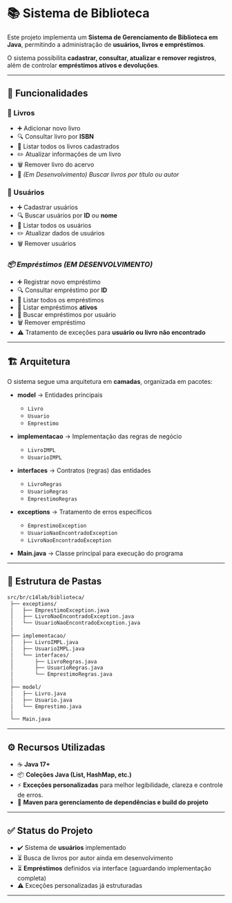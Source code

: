 # 📚 Sistema de Biblioteca

Este projeto implementa um **Sistema de Gerenciamento de Biblioteca em Java**, permitindo a administração de **usuários, livros e empréstimos**.

O sistema possibilita **cadastrar, consultar, atualizar e remover registros**, além de controlar **empréstimos ativos e devoluções**.

---

## 🚀 Funcionalidades

### 📖 Livros
- ➕ Adicionar novo livro
- 🔍 Consultar livro por **ISBN**
- 📑 Listar todos os livros cadastrados
- ✏️ Atualizar informações de um livro
- 🗑️ Remover livro do acervo
- 🔎 *(Em Desenvolvimento) Buscar livros por título ou autor*

### 👤 Usuários
- ➕ Cadastrar usuários
- 🔍 Buscar usuários por **ID** ou **nome**
- 📑 Listar todos os usuários
- ✏️ Atualizar dados de usuários
- 🗑️ Remover usuários

### *📦 Empréstimos (EM DESENVOLVIMENTO)*
- ➕ Registrar novo empréstimo
- 🔍 Consultar empréstimo por **ID**
- 📑 Listar todos os empréstimos
- 📌 Listar empréstimos **ativos**
- 👥 Buscar empréstimos por usuário
- 🗑️ Remover empréstimo
- ⚠️ Tratamento de exceções para **usuário ou livro não encontrado**

---

## 🏗️ Arquitetura

O sistema segue uma arquitetura em **camadas**, organizada em pacotes:

- **model** → Entidades principais
  - `Livro`
  - `Usuario`
  - `Emprestimo`

- **implementacao** → Implementação das regras de negócio
  - `LivroIMPL`
  - `UsuarioIMPL`

- **interfaces** → Contratos (regras) das entidades
  - `LivroRegras`
  - `UsuarioRegras`
  - `EmprestimoRegras`

- **exceptions** → Tratamento de erros específicos
  - `EmprestimoException`
  - `UsuarioNaoEncontradoException`
  - `LivroNaoEncontradoException`

- **Main.java** → Classe principal para execução do programa

---

## 📂 Estrutura de Pastas

```bash
src/br/c14lab/biblioteca/
 ├── exceptions/
 │   ├── EmprestimoException.java
 │   ├── LivroNaoEncontradoException.java
 │   └── UsuarioNaoEncontradoException.java
 │
 ├── implementacao/
 │   ├── LivroIMPL.java
 │   ├── UsuarioIMPL.java
 │   └── interfaces/
 │       ├── LivroRegras.java
 │       ├── UsuarioRegras.java
 │       └── EmprestimoRegras.java
 │
 ├── model/
 │   ├── Livro.java
 │   ├── Usuario.java
 │   └── Emprestimo.java
 │
 └── Main.java
````
---

## ⚙️ Recursos  Utilizadas

- ☕ **Java 17+**
- 📦 **Coleções Java (List, HashMap, etc.)**
- ⚡ **Exceções personalizadas** para melhor legibilidade, clareza e controle de erros.
- 🔧 **Maven para gerenciamento de dependências e build do projeto**
---

## ✅ Status do Projeto

- ✔️ Sistema de **usuários** implementado
- ⏳ Busca de livros por autor ainda em desenvolvimento
- ⏳ **Empréstimos** definidos via interface (aguardando implementação completa)
- ⚠️ Exceções personalizadas já estruturadas

---
